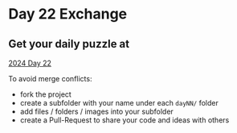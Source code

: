# Day 22 Exchange

## Get your daily puzzle at

[2024 Day 22](https://adventofcode.com/2024/day/22)

To avoid merge conflicts:

* fork the project
* create a subfolder with your name under each `dayNN/` folder
* add files / folders / images into your subfolder
* create a Pull-Request to share your code and ideas with others

